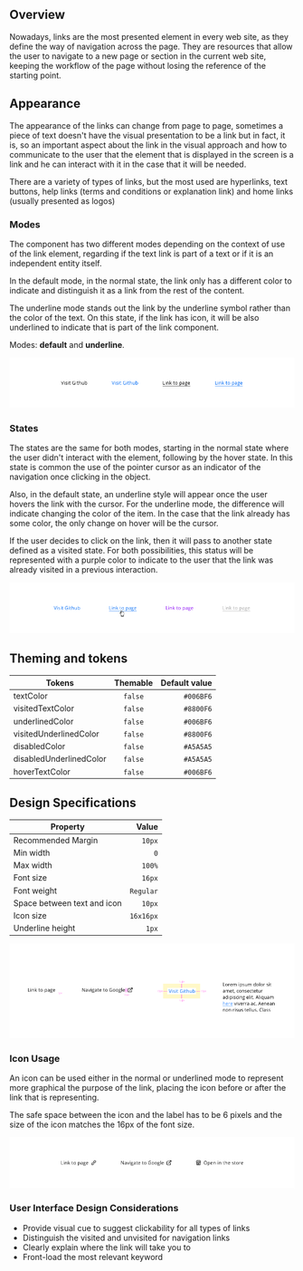 ## Overview

Nowadays, links are the most presented element in every web site, as they define the way of navigation across the page. They are resources that allow the user to navigate to a new page or section in the current web site, keeping the workflow of the page without losing the reference of the starting point. 

## Appearance

The appearance of the links can change from page to page, sometimes a piece of text doesn't have the visual presentation to be a link but in fact, it is, so an important aspect about the link in the visual approach and how to communicate to the user that the element that is displayed in the screen is a link and he can interact with it in the case that it will be needed.

There are a variety of types of links, but the most used are hyperlinks, text buttons, help links (terms and conditions or explanation link) and home links (usually presented as logos)

### Modes

The component has two different modes depending on the context of use of the link element, regarding if the text link is part of a text or if it is an independent entity itself.

In the default mode, in the normal state, the link only has a different color to indicate and distinguish it as a link from the rest of the content. 

The underline mode stands out the link by the underline symbol rather than the color of the text. On this state, if the link has icon, it will be also underlined to indicate that is part of the link component.

Modes: __default__ and __underline__.

![Modes of the link component](images/link_modes.png)

### States

The states are the same for both modes, starting in the normal state where the user didn't interact with the element, following by the hover state. In this state is common the use of the pointer cursor as an indicator of the navigation once clicking in the object. 

Also, in the default state, an underline style will appear once the user hovers the link with the cursor. For the underline mode, the difference will indicate changing the color of the item. In the case that the link already has some color, the only change on hover will be the cursor.

If the user decides to click on the link, then it will pass to another state defined as a visited state. For both possibilities, this status will be represented with a purple color to indicate to the user that the link was already visited in a previous interaction.

![States of the link for both modes](images/link_states.png)
 
## Theming and tokens

| Tokens        | Themable      | Default value |
| ------------- |:-------------:| -------------:|
| textColor      | `false` | `#006BF6` |
| visitedTextColor | `false`     | `#8800F6`  |
| underlinedColor | `false`     | `#006BF6`  |
| visitedUnderlinedColor | `false`     | `#8800F6`  |
| disabledColor | `false`     | `#A5A5A5`  |
| disabledUnderlinedColor | `false`     | `#A5A5A5`  |
| hoverTextColor | `false`     | `#006BF6`  |

## Design Specifications

| Property           | Value|
|--------------------|------:|
| Recommended Margin | `10px`|
| Min width          | `0` |
| Max width          | `100%` |
| Font size          | `16px` |
| Font weight        | `Regular` |
| Space between text and icon | `10px` |
| Icon size          | `16x16px` |
| Underline height   | `1px` |

![Design specifications for link component](images/link_specifications.png)

### Icon Usage

An icon can be used either in the normal or underlined mode to represent more graphical the purpose of the link, placing the icon before or after the link that is representing.

The safe space between the icon and the label has to be 6 pixels and the size of the icon matches the 16px of the font size.

![Icon usage with link component](images/link_icon.png)

### User Interface Design Considerations

- Provide visual cue to suggest clickability for all types of links
- Distinguish the visited and unvisited for navigation links
- Clearly explain where the link will take you to
- Front-load the most relevant keyword